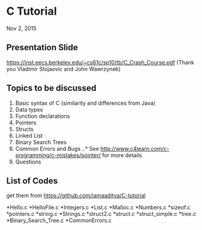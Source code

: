 # C Tutorial
Nov 2, 2015

## Presentation Slide
<https://inst.eecs.berkeley.edu/~cs61c/sp10/tb/C_Crash_Course.pdf>
(Thank you Vladimir Stojaovic and John Wawrzynek)

## Topics to be discussed 

1. Basic syntax of C (similarity and differences from Java)
2. Data types
3. Function declarations
4. Pointers
5. Structs
6. Linked List
7. Binary Search Trees
8. Common Errors and Bugs
..* See http://www.c4learn.com/c-programming/c-mistakes/pointer/ for more details
9. Questions



## List of Codes
get them from <https://github.com/iamaaditya/C-tutorial>

*Hello.c
*HelloFile.c
*Integers.c
*List.c
*Malloc.c
*Numbers.c
*sizeof.c
*pointers.c
*string.c
*Strings.c
*struct2.c
*struct.c
*struct_simple.c
*tree.c
*Binary_Search_Tree.c
*CommonErrors.c
